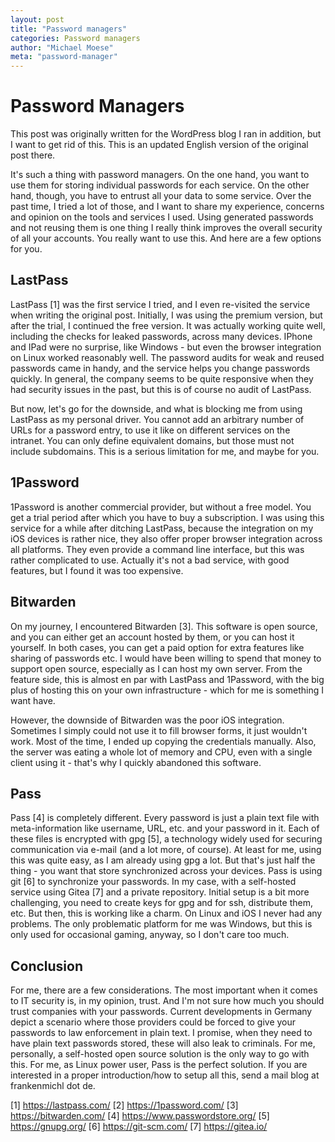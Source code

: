 ```yaml
---
layout: post
title: "Password managers"
categories: Password managers
author: "Michael Moese"
meta: "password-manager"
---
```


# Password Managers

This post was originally written for the WordPress blog I ran in addition, but
I want to get rid of this. This is an updated English version of the original
post there.

It's such a thing with password managers. On the one hand, you want to use
them for storing individual passwords for each service. On the other hand,
though, you have to entrust all your data to some service. Over the past time,
I tried a lot of those, and I want to share my experience, concerns and
opinion on the tools and services I used.
Using generated passwords and not reusing them is one thing I really think
improves the overall security of all your accounts. You really want to use
this. And here are a few options for you.

## LastPass
LastPass [1] was the first service I tried, and I even re-visited the service
when writing the original post. Initially, I was using the premium version,
but after the trial, I continued the free version. It was actually working
quite well, including the checks for leaked passwords, across many devices.
IPhone and IPad were no surprise, like Windows - but even the browser
integration on Linux worked reasonably well. 
The password audits for weak and reused passwords came in handy, and the
service helps you change passwords quickly. In general, the company seems to
be quite responsive when they had security issues in the past, but this is of
course no audit of LastPass.

But now, let's go for the downside, and what is blocking me from using
LastPass as my personal driver. You cannot add an arbitrary number of URLs for
a password entry, to use it like on different services on the intranet. You can
only define equivalent domains, but those must not include subdomains. This is
a serious limitation for me, and maybe for you.

## 1Password
1Password is another commercial provider, but without a free model. You get a
trial period after which you have to buy a subscription. I was using this
service for a while after ditching LastPass, because the integration on my iOS
devices is rather nice, they also offer proper browser integration across all
platforms. They even provide a command line interface, but this was rather
complicated to use. Actually it's not a bad service, with good features, but I
found it was too expensive. 

## Bitwarden
On my journey, I encountered Bitwarden [3]. This software is open source, and
you can either get an account hosted by them, or you can host it yourself. In
both cases, you can get a paid option for extra features like sharing of
passwords etc. I would have been willing to spend that money to support open
source, especially as I can host my own server. From the feature side, this is
almost en par with LastPass and 1Password, with the big plus of hosting this
on your own infrastructure - which for me is something I want have. 

However, the downside of Bitwarden was the poor iOS integration. Sometimes I
simply could not use it to fill browser forms, it just wouldn't work. Most of
the time, I ended up copying the credentials manually. Also, the server was
eating a whole lot of memory and CPU, even with a single client using it -
that's why I quickly abandoned this software.

## Pass
Pass [4] is completely different. Every password is just a plain text file with
meta-information like username, URL, etc. and your password in it. Each of
these files is encrypted with gpg [5], a technology widely used for securing
communication via e-mail (and a lot more, of course). At least for me, using
this was quite easy, as I am already using gpg a lot. 
But that's just half the thing - you want that store synchronized across your
devices. Pass is using git [6] to synchronize your passwords. In my case, with
a self-hosted service using Gitea [7] and a private repository.
Initial setup is a bit more challenging, you need to create keys for gpg and
for ssh, distribute them, etc. But then, this is working like a charm. On
Linux and iOS I never had any problems. The only problematic platform for me
was Windows, but this is only used for occasional gaming, anyway, so I don't
care too much.

## Conclusion
For me, there are a few considerations. The most important when it comes to IT
security is, in my opinion, trust. And I'm not sure how much you should trust
companies with your passwords. Current developments in Germany depict a
scenario where those providers could be forced to give your passwords to law
enforcement in plain text. I promise, when they need to have plain text
passwords stored, these will also leak to criminals.
For me, personally, a self-hosted open source solution is the only way to go
with this. For me, as Linux power user, Pass is the perfect solution.
If you are interested in a proper introduction/how to setup all this, send a
mail blog at frankenmichl dot de.





[1] https://lastpass.com/
[2] https://1password.com/
[3] https://bitwarden.com/
[4] https://www.passwordstore.org/
[5] https://gnupg.org/
[6] https://git-scm.com/
[7] https://gitea.io/
